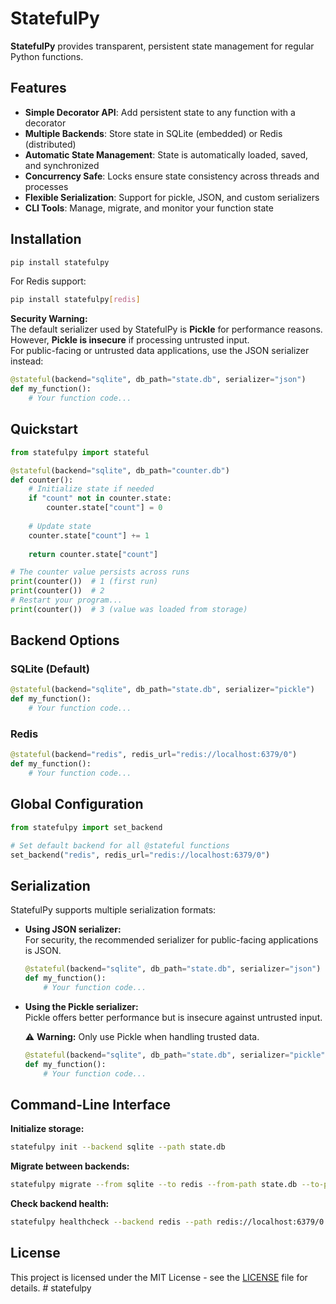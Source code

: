 # StatefulPy

**StatefulPy** provides transparent, persistent state management for regular Python functions.

## Features

- **Simple Decorator API**: Add persistent state to any function with a decorator
- **Multiple Backends**: Store state in SQLite (embedded) or Redis (distributed)
- **Automatic State Management**: State is automatically loaded, saved, and synchronized
- **Concurrency Safe**: Locks ensure state consistency across threads and processes
- **Flexible Serialization**: Support for pickle, JSON, and custom serializers
- **CLI Tools**: Manage, migrate, and monitor your function state

## Installation

```bash
pip install statefulpy
```

For Redis support:

```bash
pip install statefulpy[redis]
```

**Security Warning:**  
The default serializer used by StatefulPy is **Pickle** for performance reasons.  
However, **Pickle is insecure** if processing untrusted input.  
For public-facing or untrusted data applications, use the JSON serializer instead:

```python
@stateful(backend="sqlite", db_path="state.db", serializer="json")
def my_function():
    # Your function code...
```

## Quickstart

```python
from statefulpy import stateful

@stateful(backend="sqlite", db_path="counter.db")
def counter():
    # Initialize state if needed
    if "count" not in counter.state:
        counter.state["count"] = 0
    
    # Update state
    counter.state["count"] += 1
    
    return counter.state["count"]

# The counter value persists across runs
print(counter())  # 1 (first run)
print(counter())  # 2
# Restart your program...
print(counter())  # 3 (value was loaded from storage)
```

## Backend Options

### SQLite (Default)

```python
@stateful(backend="sqlite", db_path="state.db", serializer="pickle")
def my_function():
    # Your function code...
```

### Redis

```python
@stateful(backend="redis", redis_url="redis://localhost:6379/0")
def my_function():
    # Your function code...
```

## Global Configuration

```python
from statefulpy import set_backend

# Set default backend for all @stateful functions
set_backend("redis", redis_url="redis://localhost:6379/0")
```

## Serialization

StatefulPy supports multiple serialization formats:

- **Using JSON serializer:**  
  For security, the recommended serializer for public-facing applications is JSON.

  ```python
  @stateful(backend="sqlite", db_path="state.db", serializer="json")
  def my_function():
      # Your function code...
  ```

- **Using the Pickle serializer:**  
  Pickle offers better performance but is insecure against untrusted input.

  ⚠️ **Warning:** Only use Pickle when handling trusted data.

  ```python
  @stateful(backend="sqlite", db_path="state.db", serializer="pickle")
  def my_function():
      # Your function code...
  ```

## Command-Line Interface

**Initialize storage:**

```bash
statefulpy init --backend sqlite --path state.db
```

**Migrate between backends:**

```bash
statefulpy migrate --from sqlite --to redis --from-path state.db --to-path redis://localhost:6379/0
```

**Check backend health:**

```bash
statefulpy healthcheck --backend redis --path redis://localhost:6379/0
```

## License

This project is licensed under the MIT License - see the [LICENSE](LICENSE) file for details.
#   s t a t e f u l p y  
 